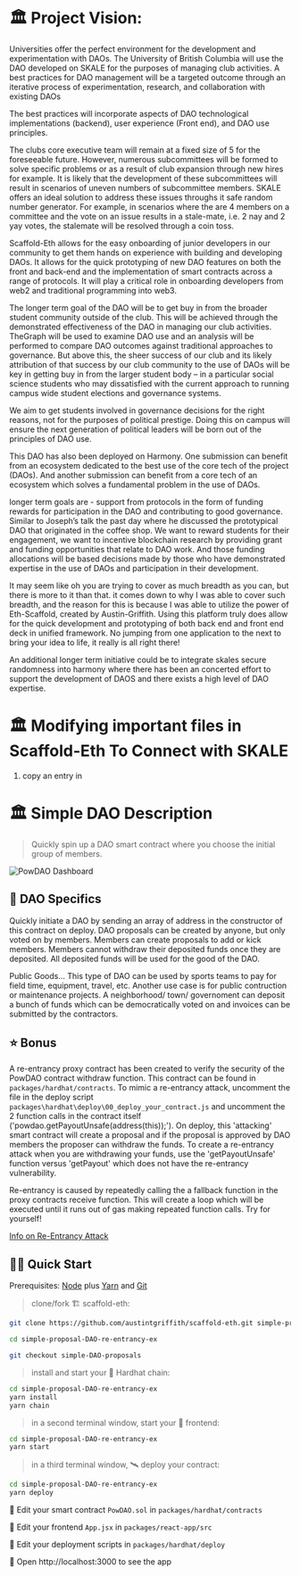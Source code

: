 
# 🏛️ Project Vision:

Universities offer the perfect environment for the development and experimentation with DAOs.  The University of British Columbia will use the DAO developed on SKALE for the purposes of managing club activities.  A best practices for DAO management will be a targeted outcome through an iterative process of experimentation, research, and collaboration with existing DAOs 

The best practices will incorporate aspects of DAO technological implementations (backend), user experience (Front end), and DAO use principles.  

The clubs core executive team will remain at a fixed size of 5 for the foreseeable future.  However, numerous subcommittees will be formed to solve specific problems or as a result of club expansion through new hires for example.  It is likely that the development of these subcommittees will result in scenarios of uneven numbers of subcommittee members.  SKALE offers an ideal solution to address these issues throughs it safe random number generator.  For example, in scenarios where the are 4 members on a committee and the vote on an issue results in a stale-mate, i.e. 2 nay and 2 yay votes, the stalemate will be resolved through a coin toss.

Scaffold-Eth allows for the easy onboarding of junior developers in our community to get them hands on experience with building and developing DAOs.  It allows for the quick prototyping of new DAO features on both the front and back-end and the implementation of smart contracts across a range of protocols.  It will play a critical role in onboarding developers from web2 and traditional programming into web3.

The longer term goal of the DAO will be to get buy in from the broader student community outside of the club.  This will be achieved through the demonstrated effectiveness of the DAO in managing our club activities.  TheGraph will be used to examine DAO use and an analysis will be performed to compare DAO outcomes against traditional approaches to governance.  But above this, the sheer success of our club and its likely attribution of that success by our club community to the use of DAOs will be key in getting buy in from the larger student body – in a particular social science students who may dissatisfied with the current approach to running campus wide student elections and governance systems. 

We aim to get students involved in governance decisions for the right reasons, not for the purposes of political prestige. Doing this on campus will ensure the next generation of political leaders will be born  out of the principles of DAO use.

This DAO has also been deployed on Harmony.  One submission can benefit from an ecosystem dedicated to the best use of the core tech of the project (DAOs).  And another submission can benefit from a core tech of an ecosystem which solves a fundamental problem in the use of DAOs.

longer term goals are -  support from protocols in the form of funding rewards for participation in the DAO and contributing to good governance.  Similar to Joseph’s talk the past day where he discussed the prototypical DAO that originated in the coffee shop.  We want to reward students for their engagement, we want to incentive blockchain research by providing grant and funding opportunities that relate to DAO work.  And those funding allocations will be based decisions made by those who have demonstrated expertise in the use of DAOs and participation in their development.  

It may seem like oh you are trying to cover as much breadth as you can, but there is more to it than that.  it comes down to why I was able to cover such breadth, and the reason for this is because I was able to utilize the power of Eth-Scaffold, created by Austin-Griffith.  Using this platform truly does allow for the quick development and prototyping of both back end and front end deck in unified framework.  No jumping from one application to the next to bring your idea to life, it really is all right there!

An additional longer term initiative could be to integrate skales secure randomness into harmony where there has been an concerted effort to support the development of DAOS and there exists a high level of DAO expertise. 

# 🏛 Modifying important files in Scaffold-Eth To Connect with SKALE

1. copy an entry in 



# 🏛️ Simple DAO Description

> Quickly spin up a DAO smart contract where you choose the initial group of members.

![PowDAO Dashboard](https://scaffold-eth-readme-images.s3.amazonaws.com/Screenshot+2022-02-10+174055.png)

## 📘 DAO Specifics

Quickly initiate a DAO by sending an array of address in the constructor of this contract on deploy. DAO proposals can be created by anyone, but only voted on by members. Members can create proposals to add or kick members. Members cannot withdraw their deposited funds once they are deposited. All deposited funds will be used for the good of the DAO.

Public Goods...
This type of DAO can be used by sports teams to pay for field time, equipment, travel, etc. Another use case is for public contruction or maintenance projects. 
A neighborhood/ town/ governoment can deposit a bunch of funds which can be democratically voted on and invoices can be submitted by the contractors.  

## ⭐ Bonus

A re-entrancy proxy contract has been created to verify the security of the PowDAO contract withdraw function. This contract can be found in `packages/hardhat/contracts`. To mimic a re-entrancy attack, uncomment the file in the deploy script `packages\hardhat\deploy\00_deploy_your_contract.js` and uncomment the 2 function calls in the contract itself ('powdao.getPayoutUnsafe(address(this));'). On deploy, this 'attacking' smart contract will create a proposal and if the proposal is approved by DAO members the proposer can withdraw the funds. To create a re-entrancy attack when you are withdrawing your funds, use the 'getPayoutUnsafe' function versus 'getPayout' which does not have the re-entrancy vulnerability. 

Re-entrancy is caused by repeatedly calling the a fallback function in the proxy contracts receive function. This will create a loop which will be executed until it runs out of gas making repeated function calls. Try for yourself!

[Info on Re-Entrancy Attack](https://quantstamp.com/blog/what-is-a-re-entrancy-attack)

## 🏄‍♂️ Quick Start

Prerequisites: [Node](https://nodejs.org/en/download/) plus [Yarn](https://classic.yarnpkg.com/en/docs/install/) and [Git](https://git-scm.com/downloads)

> clone/fork 🏗 scaffold-eth:

```bash
git clone https://github.com/austintgriffith/scaffold-eth.git simple-proposal-DAO-re-entrancy-ex

cd simple-proposal-DAO-re-entrancy-ex

git checkout simple-DAO-proposals
```

> install and start your 👷‍ Hardhat chain:

```bash
cd simple-proposal-DAO-re-entrancy-ex
yarn install
yarn chain
```

> in a second terminal window, start your 📱 frontend:

```bash
cd simple-proposal-DAO-re-entrancy-ex
yarn start
```

> in a third terminal window, 🛰 deploy your contract:

```bash
cd simple-proposal-DAO-re-entrancy-ex
yarn deploy
```

🔏 Edit your smart contract `PowDAO.sol` in `packages/hardhat/contracts`

📝 Edit your frontend `App.jsx` in `packages/react-app/src`

💼 Edit your deployment scripts in `packages/hardhat/deploy`

📱 Open http://localhost:3000 to see the app
